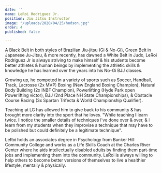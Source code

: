 ```yaml
---
date: ''
name: LeRoi Rodriguez Jr.
position: Jiu Jitsu Instructor
image: "/uploads/2020/04/25/hudson.jpg"
order: 4
published: false

---
```

A Black Belt in both styles of Brazilian Jiu-jitsu (Gi & No-Gi), Green Belt in Japanese Ju-Jitsu, & more recently, has dawned a White Belt in Judo, LeRoi Rodriguez Jr is always striving to make himself & his students become better athletes & human beings by implementing the athletic skills & knowledge he has learned over the years into his No-Gi BJJ classes.

Growing up, he competed in a variety of sports such as Soccer, Handball, Track, Lacrosse (2x MVP) Boxing (New England Boxing Champion), Natural Body Building (2x INBF Champion), Powerlifting (Hyde Park open Powerlifting victor), BJJ (2nd Place NH State Championships), & Obstacle Course Racing (3x Spartan Trifecta & World Championship Qualifier).

Teaching at LG has allowed him to give back to his community & has brought more clarity into the sport that he loves. "While teaching I learn twice. I notice the smaller details of techniques I've done over & over, & I learn from my students when they improvise a technique that may have to be polished but could definitely be a legitimate technique".

LeRoi holds an associates degree in Psychology from Bunker Hill Community College and works as a Life Skills Coach at the Charles River Center where he aids intellectually disabled adults by finding them part-time jobs and implementing them into the community. LeRoi is always willing to help others to become better versions of themselves to live a healthier lifestyle, mentally & physically.